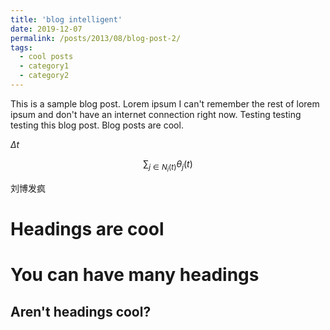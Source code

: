 ```yaml
---
title: 'blog intelligent'
date: 2019-12-07
permalink: /posts/2013/08/blog-post-2/
tags:
  - cool posts
  - category1
  - category2
---
```


This is a sample blog post. Lorem ipsum I can't remember the rest of lorem ipsum and don't have an internet connection right now. Testing testing testing this blog post. Blog posts are cool.

$\Delta t$

$$\sum_{j\in{N_i(t)}}{\theta _j (t)}$$



刘博发疯

Headings are cool
======

You can have many headings
======

Aren't headings cool?
------
